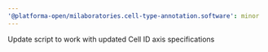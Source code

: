 ```yaml
---
'@platforma-open/milaboratories.cell-type-annotation.software': minor
---
```


Update script to work with updated Cell ID axis specifications
